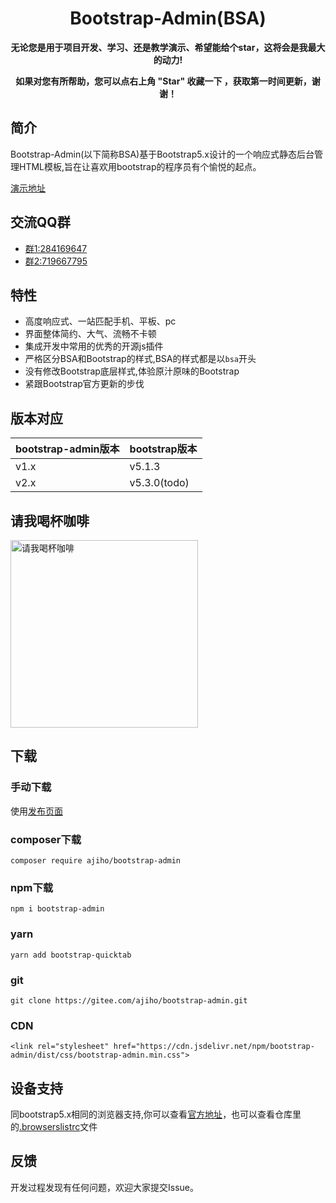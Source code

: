 <h1 align="center">Bootstrap-Admin(BSA)</h1> 

<p align="center">    
    <b>无论您是用于项目开发、学习、还是教学演示、希望能给个star，这将会是我最大的动力!</b>
</p>
<p align="center">    
    <b>如果对您有所帮助，您可以点右上角 "Star" 收藏一下 ，获取第一时间更新，谢谢！</b>
</p>

## 简介

Bootstrap-Admin(以下简称BSA)基于Bootstrap5.x设计的一个响应式静态后台管理HTML模板,旨在让喜欢用bootstrap的程序员有个愉悦的起点。

[演示地址](https://ajiho.gitee.io/bootstrap-admin)

## 交流QQ群

- [群1:284169647](https://jq.qq.com/?_wv=1027&k=WmCK50m5)
- [群2:719667795](https://jq.qq.com/?_wv=1027&k=aQ5vUuVC)


## 特性

- 高度响应式、一站匹配手机、平板、pc
- 界面整体简约、大气、流畅不卡顿
- 集成开发中常用的优秀的开源js插件
- 严格区分BSA和Bootstrap的样式,BSA的样式都是以`bsa`开头
- 没有修改Bootstrap底层样式,体验原汁原味的Bootstrap
- 紧跟Bootstrap官方更新的步伐


## 版本对应

|bootstrap-admin版本|bootstrap版本|
|--|--|
|v1.x|v5.1.3|
|v2.x|v5.3.0(todo)|

## 请我喝杯咖啡



<div align="left">
<img alt="请我喝杯咖啡" src="https://gitee.com/ajiho/bootstrap-admin/raw/2.x/pay.png" height="300" />
</div>


## 下载


### 手动下载

使用[发布页面](https://gitee.com/ajiho/bootstrap-admin/releases)


### composer下载

~~~
composer require ajiho/bootstrap-admin
~~~

### npm下载

~~~
npm i bootstrap-admin
~~~

### yarn
```
yarn add bootstrap-quicktab
```

### git

```
git clone https://gitee.com/ajiho/bootstrap-admin.git
```

### CDN

```
<link rel="stylesheet" href="https://cdn.jsdelivr.net/npm/bootstrap-admin/dist/css/bootstrap-admin.min.css">
```

## 设备支持

同bootstrap5.x相同的浏览器支持,你可以查看[官方地址](https://getbootstrap.com/docs/5.3/getting-started/browsers-devices/)，也可以查看仓库里的[.browserslistrc](https://gitee.com/ajiho/bootstrap-admin/blob/2.x/.browserslistrc)文件


## 反馈

开发过程发现有任何问题，欢迎大家提交Issue。

